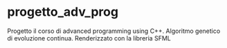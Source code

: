 # progetto_adv_prog
Progetto il corso di advanced programming using C++. Algoritmo genetico di evoluzione continua. Renderizzato con la libreria SFML
